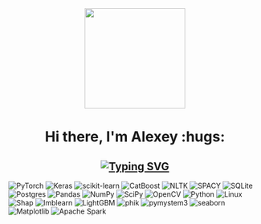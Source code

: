 <div id="header" align="center">
  <img src="https://media.giphy.com/media/ljc6ari0tPc3pBwzkF/giphy.gif" width="200"/>
</div>     

<div id='header' align='center'>
  <h1>Hi there, I'm Alexey :hugs:</h1>
  <h2><a href="https://git.io/typing-svg"><img src="https://readme-typing-svg.demolab.com?font=Fira+Code&weight=500&size=25&pause=1000&color=000000&repeat=false&width=800&lines=&nbsp+&nbsp+&nbsp+&nbsp+Machine+Learning+Engineer+from+Moscow" alt="Typing SVG" /></a></h2>
</div>


![PyTorch](https://img.shields.io/badge/PyTorch-%23EE4C2C.svg?style=for-the-badge&logo=PyTorch&logoColor=white)
![Keras](https://img.shields.io/badge/Keras-%23D00000.svg?style=for-the-badge&logo=Keras&logoColor=white) 
![scikit-learn](https://img.shields.io/badge/scikit--learn-%23F7931E.svg?style=for-the-badge&logo=scikit-learn&logoColor=white)
![CatBoost](https://img.shields.io/badge/CatBoost-orange?style=for-the-badge&)
![NLTK](https://img.shields.io/badge/NLTK-brightgreen?style=for-the-badge&)
![SPACY](https://img.shields.io/badge/SPACY-blue?style=for-the-badge&)
![SQLite](https://img.shields.io/badge/sqlite-%2307405e.svg?style=for-the-badge&logo=sqlite&logoColor=white)
![Postgres](https://img.shields.io/badge/postgres-%23316192.svg?style=for-the-badge&logo=postgresql&logoColor=white)
![Pandas](https://img.shields.io/badge/pandas-%23150458.svg?style=for-the-badge&logo=pandas&logoColor=white)
![NumPy](https://img.shields.io/badge/numpy-%23013243.svg?style=for-the-badge&logo=numpy&logoColor=white)
![SciPy](https://img.shields.io/badge/SciPy-%230C55A5.svg?style=for-the-badge&logo=scipy&logoColor=%white)
![OpenCV](https://img.shields.io/badge/opencv-%23white.svg?style=for-the-badge&logo=opencv&logoColor=white)
![Python](https://img.shields.io/badge/python-3670A0?style=for-the-badge&logo=python&logoColor=ffdd54)
![Linux](https://img.shields.io/badge/Linux-FCC624?style=for-the-badge&logo=linux&logoColor=black)
![Shap](https://img.shields.io/badge/SHAP-blueviolet?style=for-the-badge&)
![Imblearn](https://img.shields.io/badge/Imblearn-critical?style=for-the-badge&)
![LightGBM](https://img.shields.io/badge/LightGBM-success?style=for-the-badge&)
![phik](https://img.shields.io/badge/phik-inactive?style=for-the-badge&)
![pymystem3](https://img.shields.io/badge/pymystem3-yellow?style=for-the-badge&)
![seaborn](https://img.shields.io/badge/seaborn-blue?style=for-the-badge&)
![Matplotlib](https://img.shields.io/badge/Matplotlib-%23ffffff.svg?style=for-the-badge&logo=Matplotlib&logoColor=black)
![Apache Spark](https://img.shields.io/badge/Apache%20Spark-FDEE21?style=flat-square&logo=apachespark&logoColor=black)







     
<!--
**berserkr7/berserkr7** is a ✨ _special_ ✨ repository because its `README.md` (this file) appears on your GitHub profile.

Here are some ideas to get you started:

- 🔭 I’m currently working on ...
- 🌱 I’m currently learning ...
- 👯 I’m looking to collaborate on ...
- 🤔 I’m looking for help with ...
- 💬 Ask me about ...
- 📫 How to reach me: ...
- 😄 Pronouns: ...
- ⚡ Fun fact: ...
-->
